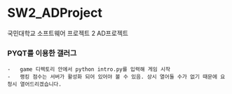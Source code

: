 # SW2_ADProject
국민대학교 소프트웨어 프로젝트 2 AD프로젝트
### PYQT를 이용한 갤러그

    -   game 디렉토리 안에서 python intro.py를 입력해 게임 시작
    -   랭킹 점수는 서버가 활성화 되어 있어야 볼 수 있음. 상시 열어둘 수가 없기 때문에 요청시 열어드리겠습니다.